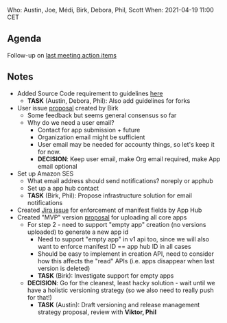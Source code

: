 Who: Austin, Joe, Médi, Birk, Debora, Phil, Scott
When: 2021-04-19 11:00 CET

## Agenda

Follow-up on [last meeting action items](https://github.com/dhis2/notes/blob/master/decisions/2021/04/12-app-hub-meeting.md)

## Notes

- Added Source Code requirement to guidelines [here](https://github.com/dhis2/developer-portal/pull/13)
  - **TASK** (Austin, Debora, Phil): Also add guidelines for forks
- User issue [proposal](https://github.com/dhis2/notes/discussions/260) created by Birk
  - Some feedback but seems general consensus so far
  - Why do we need a user email?
    - Contact for app submission + future 
    - Organization email might be sufficient
    - User email may be needed for accounty things, so let's keep it for now.
    - **DECISION**: Keep user email, make Org email required, make App email optional
- Set up Amazon SES
  - What email address should send notifications?  noreply or apphub
  - Set up a app hub contact
  - **TASK** (Birk, Phil): Propose infrastructure solution for email notifications
- Created [Jira issue](https://jira.dhis2.org/browse/HUB-109) for enforcement of manifest fields by App Hub
- Created "MVP" version [proposal](https://github.com/dhis2/notes/discussions/268) for uploading all core apps
  - For step 2 - need to support "empty app" creation (no versions uploaded) to generate a new app id
    - Need to support "empty app" in v1 api too, since we will also want to enforce manifest ID == app hub ID in all cases
    - Should be easy to implement in creation API, need to consider how this affects the "read" APIs (i.e. apps disappear when last version is deleted)
    - **TASK** (Birk): Investigate support for empty apps
  - **DECISION**: Go for the cleanest, least hacky solution - wait until we have a holistic versioning strategy (so we also need to really push for that!)
    - **TASK** (Austin): Draft versioning and release management strategy proposal, review with **Viktor, Phil**
